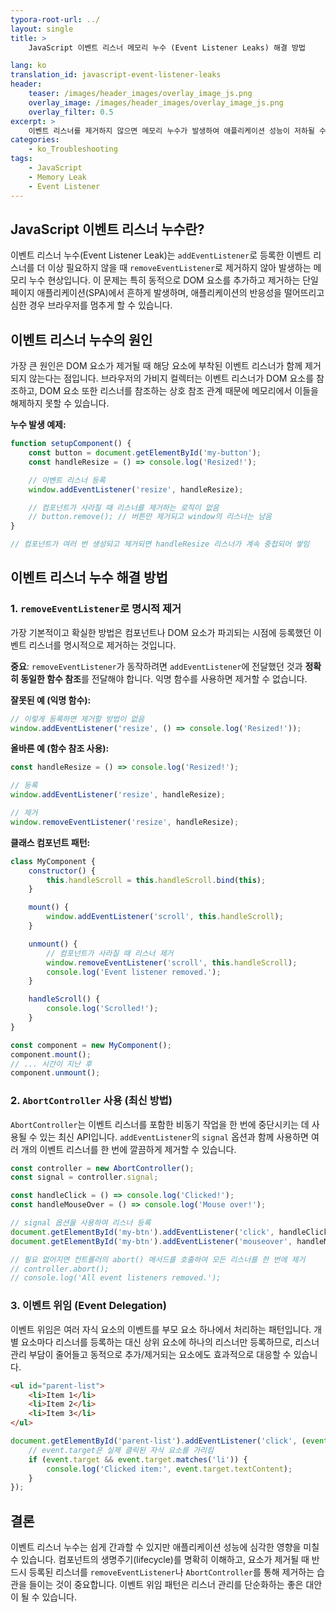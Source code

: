 ```yaml
---
typora-root-url: ../
layout: single
title: >
    JavaScript 이벤트 리스너 메모리 누수 (Event Listener Leaks) 해결 방법

lang: ko
translation_id: javascript-event-listener-leaks
header:
    teaser: /images/header_images/overlay_image_js.png
    overlay_image: /images/header_images/overlay_image_js.png
    overlay_filter: 0.5
excerpt: >
    이벤트 리스너를 제거하지 않으면 메모리 누수가 발생하여 애플리케이션 성능이 저하될 수 있습니다. 이 글에서는 JavaScript에서 이벤트 리스너 누수의 원인과 해결 방법을 알아봅니다.
categories:
    - ko_Troubleshooting
tags:
    - JavaScript
    - Memory Leak
    - Event Listener
---
```


## JavaScript 이벤트 리스너 누수란?

이벤트 리스너 누수(Event Listener Leak)는 `addEventListener`로 등록한 이벤트 리스너를 더 이상 필요하지 않을 때 `removeEventListener`로 제거하지 않아 발생하는 메모리 누수 현상입니다. 이 문제는 특히 동적으로 DOM 요소를 추가하고 제거하는 단일 페이지 애플리케이션(SPA)에서 흔하게 발생하며, 애플리케이션의 반응성을 떨어뜨리고 심한 경우 브라우저를 멈추게 할 수 있습니다.

## 이벤트 리스너 누수의 원인

가장 큰 원인은 DOM 요소가 제거될 때 해당 요소에 부착된 이벤트 리스너가 함께 제거되지 않는다는 점입니다. 브라우저의 가비지 컬렉터는 이벤트 리스너가 DOM 요소를 참조하고, DOM 요소 또한 리스너를 참조하는 상호 참조 관계 때문에 메모리에서 이들을 해제하지 못할 수 있습니다.

**누수 발생 예제:**
```javascript
function setupComponent() {
    const button = document.getElementById('my-button');
    const handleResize = () => console.log('Resized!');

    // 이벤트 리스너 등록
    window.addEventListener('resize', handleResize);

    // 컴포넌트가 사라질 때 리스너를 제거하는 로직이 없음
    // button.remove(); // 버튼만 제거되고 window의 리스너는 남음
}

// 컴포넌트가 여러 번 생성되고 제거되면 handleResize 리스너가 계속 중첩되어 쌓임
```

## 이벤트 리스너 누수 해결 방법

### 1. `removeEventListener`로 명시적 제거

가장 기본적이고 확실한 방법은 컴포넌트나 DOM 요소가 파괴되는 시점에 등록했던 이벤트 리스너를 명시적으로 제거하는 것입니다.

**중요**: `removeEventListener`가 동작하려면 `addEventListener`에 전달했던 것과 **정확히 동일한 함수 참조**를 전달해야 합니다. 익명 함수를 사용하면 제거할 수 없습니다.

**잘못된 예 (익명 함수):**
```javascript
// 이렇게 등록하면 제거할 방법이 없음
window.addEventListener('resize', () => console.log('Resized!'));
```

**올바른 예 (함수 참조 사용):**
```javascript
const handleResize = () => console.log('Resized!');

// 등록
window.addEventListener('resize', handleResize);

// 제거
window.removeEventListener('resize', handleResize);
```

**클래스 컴포넌트 패턴:**
```javascript
class MyComponent {
    constructor() {
        this.handleScroll = this.handleScroll.bind(this);
    }

    mount() {
        window.addEventListener('scroll', this.handleScroll);
    }

    unmount() {
        // 컴포넌트가 사라질 때 리스너 제거
        window.removeEventListener('scroll', this.handleScroll);
        console.log('Event listener removed.');
    }

    handleScroll() {
        console.log('Scrolled!');
    }
}

const component = new MyComponent();
component.mount();
// ... 시간이 지난 후
component.unmount();
```

### 2. `AbortController` 사용 (최신 방법)

`AbortController`는 이벤트 리스너를 포함한 비동기 작업을 한 번에 중단시키는 데 사용될 수 있는 최신 API입니다. `addEventListener`의 `signal` 옵션과 함께 사용하면 여러 개의 이벤트 리스너를 한 번에 깔끔하게 제거할 수 있습니다.

```javascript
const controller = new AbortController();
const signal = controller.signal;

const handleClick = () => console.log('Clicked!');
const handleMouseOver = () => console.log('Mouse over!');

// signal 옵션을 사용하여 리스너 등록
document.getElementById('my-btn').addEventListener('click', handleClick, { signal });
document.getElementById('my-btn').addEventListener('mouseover', handleMouseOver, { signal });

// 필요 없어지면 컨트롤러의 abort() 메서드를 호출하여 모든 리스너를 한 번에 제거
// controller.abort();
// console.log('All event listeners removed.');
```

### 3. 이벤트 위임 (Event Delegation)

이벤트 위임은 여러 자식 요소의 이벤트를 부모 요소 하나에서 처리하는 패턴입니다. 개별 요소마다 리스너를 등록하는 대신 상위 요소에 하나의 리스너만 등록하므로, 리스너 관리 부담이 줄어들고 동적으로 추가/제거되는 요소에도 효과적으로 대응할 수 있습니다.

```html
<ul id="parent-list">
    <li>Item 1</li>
    <li>Item 2</li>
    <li>Item 3</li>
</ul>
```
```javascript
document.getElementById('parent-list').addEventListener('click', (event) => {
    // event.target은 실제 클릭된 자식 요소를 가리킴
    if (event.target && event.target.matches('li')) {
        console.log('Clicked item:', event.target.textContent);
    }
});
```

## 결론

이벤트 리스너 누수는 쉽게 간과할 수 있지만 애플리케이션 성능에 심각한 영향을 미칠 수 있습니다. 컴포넌트의 생명주기(lifecycle)를 명확히 이해하고, 요소가 제거될 때 반드시 등록된 리스너를 `removeEventListener`나 `AbortController`를 통해 제거하는 습관을 들이는 것이 중요합니다. 이벤트 위임 패턴은 리스너 관리를 단순화하는 좋은 대안이 될 수 있습니다.

